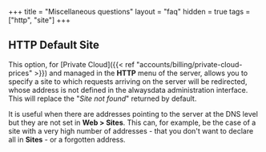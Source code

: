 +++
title = "Miscellaneous questions"
layout = "faq"
hidden = true
tags = ["http", "site"]
+++

## HTTP Default Site

This option, for [Private Cloud]({{< ref "accounts/billing/private-cloud-prices" >}}) and managed in the **HTTP** menu of the server, allows you to specify a site to which requests arriving on the server will be redirected, whose address is not defined in the alwaysdata administration interface. This will replace the "*Site not found*" returned by default.

It is useful when there are addresses pointing to the server at the DNS level but they are not set in **Web > Sites**. This can, for example, be the case of a site with a very high number of addresses - that you don't want to declare all in **Sites** - or a forgotten address.
